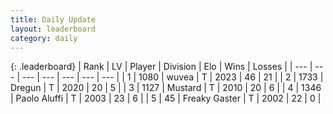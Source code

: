 ```yaml
---
title: Daily Update
layout: leaderboard
category: daily
---
```


{: .leaderboard}
| Rank | LV | Player | Division | Elo | Wins | Losses |
| --- | --- | --- | --- | --- | --- | --- |
| <span data-change="2">1</span> | 1080 | <span title="ID: 740957">wuvea</span> | T | <span data-change="19">2023</span> | <span data-change="4">46</span> | <span data-change="1">21</span> |
| <span data-change="-1">2</span> | 1733 | <span title="ID: 337810">Dregun</span> | T | <span data-change="0">2020</span> | <span data-change="0">20</span> | <span data-change="0">5</span> |
| <span data-change="-1">3</span> | 1127 | <span title="ID: 611082">Mustard</span> | T | <span data-change="0">2010</span> | <span data-change="0">20</span> | <span data-change="0">6</span> |
| <span data-change="0">4</span> | 1346 | <span title="ID: 512212">Paolo Aluffi</span> | T | <span data-change="1">2003</span> | <span data-change="2">23</span> | <span data-change="1">6</span> |
| <span data-change="-">5</span> | 45 | <span title="ID: 741707">Freaky Gaster</span> | T | <span data-change="-">2002</span> | <span data-change="-">22</span> | <span data-change="-">0</span> |
